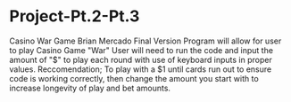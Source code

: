 # Project-Pt.2-Pt.3
Casino War Game
Brian Mercado
Final Version
Program will allow for user to play Casino Game "War"
User will need to run the code and input the amount of "$" to play each round with use of keyboard inputs in proper values.
Reccomendation; To play with a $1 until cards run out to ensure code is working correctly, then change the amount you start with to increase longevity of play and bet amounts.
